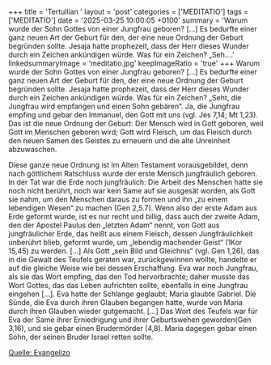 +++
title = 'Tertullian  '
layout = 'post'
categories = ['MEDITATIO']
tags = ['MEDITATIO']
date = '2025-03-25 10:00:05 +0100'
summary = 'Warum wurde der Sohn Gottes von einer Jungfrau geboren? [...] Es bedurfte einer ganz neuen Art der Geburt für den, der eine neue Ordnung der Geburt begründen sollte. Jesaja hatte prophezeit, dass der Herr dieses Wunder durch ein Zeichen ankündigen würde. Was für ein Zeichen? „Seh....'
linkedsummaryImage = 'meditatio.jpg'
keepImageRatio = 'true'
+++
	Warum wurde der Sohn Gottes von einer Jungfrau geboren? [...] Es bedurfte einer ganz neuen Art der Geburt für den, der eine neue Ordnung der Geburt begründen sollte. Jesaja hatte prophezeit, dass der Herr dieses Wunder durch ein Zeichen ankündigen würde. Was für ein Zeichen? „Seht, die Jungfrau wird empfangen und einen Sohn gebären“.<!--more--> Ja, die Jungfrau empfing und gebar den Immanuel, den Gott mit uns (vgl. Jes 7,14; Mt 1,23). Das ist die neue Ordnung der Geburt: Der Mensch wird in Gott geboren, weil Gott im Menschen geboren wird; Gott wird Fleisch, um das Fleisch durch den neuen Samen des Geistes zu erneuern und die alte Unreinheit abzuwaschen.
 
Diese ganze neue Ordnung ist im Alten Testament vorausgebildet, denn nach göttlichem Ratschluss wurde der erste Mensch jungfräulich geboren. In der Tat war die Erde noch jungfräulich: Die Arbeit des Menschen hatte sie noch nicht berührt, noch war kein Same auf sie ausgesät worden, als Gott sie nahm, um den Menschen daraus zu formen und ihn „zu einem lebendigen Wesen“ zu machen (Gen 2,5.7). Wenn also der erste Adam aus Erde geformt wurde, ist es nur recht und billig, dass auch der zweite Adam, den der Apostel Paulus den „letzten Adam“ nennt, von Gott aus jungfräulicher Erde, das heißt aus einem Fleisch, dessen Jungfräulichkeit unberührt blieb, geformt wurde, um „lebendig machender Geist“ (1Kor 15,45) zu werden. [...]
Als Gott „sein Bild und Gleichnis“ (vgl. Gen 1,26), das in die Gewalt des Teufels geraten war, zurückgewinnen wollte, handelte er auf die gleiche Weise wie bei dessen Erschaffung. Eva war noch Jungfrau, als sie das Wort empfing, das den Tod hervorbrachte; daher musste das Wort Gottes, das das Leben aufrichten sollte, ebenfalls in eine Jungfrau eingehen [...]. Eva hatte der Schlange geglaubt; Maria glaubte Gabriel. Die Sünde, die Eva durch ihren Glauben begangen hatte, wurde von Maria durch ihren Glauben wieder gutgemacht. [...] Das Wort des Teufels war für Eva der Same ihrer Erniedrigung und ihrer Geburtswehen geworden(Gen 3,16), und sie gebar einen Brudermörder (4,8). Maria dagegen gebar einen Sohn, der seinen Bruder Israel retten sollte.



[Quelle: Evangelizo](https://evangeliumtagfuertag.org/DE/gospel)
